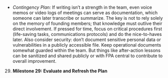 - _Contingency Plan:_ If writing isn’t a strength in the team, even voice memos or video logs of meetings can serve as documentation, which someone can later transcribe or summarize. The key is not to rely solely on the memory of founding members; that knowledge must outlive their direct involvement. If pressed for time, focus on critical procedures first (life-saving tasks, communications protocols) and do the nice-to-haves later. Also consider security: don’t document sensitive personal data or vulnerabilities in a publicly accessible file. Keep operational documents somewhat guarded within the team. But things like after-action lessons can be sanitized and shared publicly or with FPA central to contribute to overall improvement.  
29. **Milestone 29: Evaluate and Refresh the Plan**